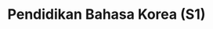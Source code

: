 ---
title: "Pendidikan Bahasa Korea (S1)"
menu:
  - id: "profil"
    label: "Tentang Prodi"
  - id: "kurikulum"
    label: "Kurikulum"
    external: "https://kurikulum.upi.edu/struktur/prodi/C115"
  - id: "akreditasi"
    label: "Akreditasi"
  - id: "dosen"
    label: "Dosen"  
  - id: "struktur-organisasi"
    label: "Struktur Organisasi"
  - id: "jurnal"
    label: "Jurnal"
    external: "https://ejournal.upi.edu/index.php/JoKAL/index"
  - id: "fasilitas"
    label: "Fasilitas"
  - id: "pmb"
    label: "PMB / Pendaftaran"
    external: "https://pmb.upi.edu/"
sections:
  profil:
    title: "Tentang Pendidikan Bahasa Korea S1"
    content: |
            <section class="bg-white dark:bg-gray-900 pt-10 md:pt-10 pb-12 md:pb-24 px-0">
            <div class="max-w-6xl mx-auto px-4">
            <h2 class="text-xl font-semibold text-purple-800 dark:text-purple-300 mb-2">Sejarah</h2><br>

            <!-- Timeline sejarah -->
            <div class="relative border-l-2 border-purple-300 dark:border-purple-600 pl-14 space-y-10 mb-6">
            <div class="relative">
              <div class="absolute w-4 h-4 bg-purple-600 rounded-full -left-6 top-1.5"></div>
              <h3 class="text-base font-semibold text-purple-800 dark:text-purple-300">2007 – Kursus Bahasa Korea Dimulai</h3>
              <p class="text-gray-700 dark:text-gray-300 mt-1">Balai Bahasa UPI menyelenggarakan kursus Bahasa Korea pertama kali dan terus berjalan hingga saat ini.</p>
            </div>
            <div class="relative">
              <div class="absolute w-4 h-4 bg-purple-600 rounded-full -left-6 top-1.5"></div>
              <h3 class="text-base font-semibold text-purple-800 dark:text-purple-300">2015 – Prodi Diresmikan</h3>
              <p class="text-gray-700 dark:text-gray-300 mt-1">Berdasarkan SK Rektor UPI Nomor 5181/UN40/HK/2015 tanggal 5 Agustus 2015, Prodi Pendidikan Bahasa Korea resmi dibuka di bawah naungan FPBS UPI.</p>
            </div>
            <div class="relative">
              <div class="absolute w-4 h-4 bg-purple-600 rounded-full -left-6 top-1.5"></div>
              <h3 class="text-base font-semibold text-purple-800 dark:text-purple-300">2015 – Angkatan Pertama</h3>
              <p class="text-gray-700 dark:text-gray-300 mt-1">Sebanyak 53 mahasiswa diterima sebagai angkatan pertama Prodi Pendidikan Bahasa Korea.</p>
            </div>
            <div class="relative">
              <div class="absolute w-4 h-4 bg-purple-600 rounded-full -left-6 top-1.5"></div>
              <h3 class="text-base font-semibold text-purple-800 dark:text-purple-300">2018 – Pengajuan Akreditasi BAN-PT</h3>
              <p class="text-gray-700 dark:text-gray-300 mt-1">Prodi mengajukan akreditasi nasional ke BAN-PT sebagai langkah pengakuan mutu akademik secara formal.</p>
            </div>
            <div class="relative">
              <div class="absolute w-4 h-4 bg-purple-600 rounded-full -left-6 top-1.5"></div>
              <h3 class="text-base font-semibold text-purple-800 dark:text-purple-300">2019 – Peringkat B dari BAN-PT</h3>
              <p class="text-gray-700 dark:text-gray-300 mt-1">Prodi memperoleh peringkat B berdasarkan SK BAN-PT No. 4598/SK/BAN-PT/Akred/S/X/2019.</p>
            </div>
            <div class="relative">
              <div class="absolute w-4 h-4 bg-purple-600 rounded-full -left-6 top-1.5"></div>
              <h3 class="text-base font-semibold text-purple-800 dark:text-purple-300">2024 – Akreditasi Unggul LAMDIK</h3>
              <p class="text-gray-700 dark:text-gray-300 mt-1">Prodi memperoleh akreditasi <strong>Unggul</strong> dari LAMDIK berdasarkan SK No. 845/SK/LAMDIK/Ak/S/VIII/2024.</p>
            </div>
            </div>

                <!-- Keterangan tambahan -->
                <p class="text-gray-700 dark:text-gray-300 mb-6">Jumlah peminat Prodi meningkat dari 220 pada awalnya menjadi 1.859 orang pada tahun 2022. Kuota mahasiswa baru setiap tahun berjumlah 80 orang.</p>
                <p class="text-gray-700 dark:text-gray-300 mb-6">Hingga saat ini, Prodi telah meluluskan sekitar 180 alumni yang tersebar di berbagai sektor pekerjaan: pendidikan, penerjemahan, industri manufaktur, sekretariat, dan lainnya. Beberapa alumni juga melanjutkan studi magister di universitas ternama di dalam dan luar negeri.</p>
                <p class="text-gray-700 dark:text-gray-300 mb-6">Prodi menjalin kerja sama dengan lembaga nasional seperti AJARI, PELBAKORI, APSKI, King Sejong Institute, dan KCCI; serta institusi luar negeri seperti KOICA, Korea Foundation, AKS, Soonchun Hyang University, Sookmyung Women’s University, dan Jeju National University.</p>

                <!-- Visi -->
                <h2 class="text-xl font-semibold text-purple-800 dark:text-purple-300 mb-2">Visi</h2>
                <p class="text-gray-700 dark:text-gray-300 mb-6">Menjadi pelopor program studi pelaksana pendidikan yang unggul di bidang pendidikan bahasa dan kebudayaan Korea dengan sistem manajemen mutu berstandar internasional periode 2021–2025.</p>

                <!-- Misi -->
                <h2 class="text-xl font-semibold text-purple-800 dark:text-purple-300 mb-2">Misi</h2>
                <ol class="list-decimal pl-6 text-gray-700 dark:text-gray-300 mb-6 space-y-2">
                  <li>Menyelenggarakan pendidikan yang berfokus pada ilmu pendidikan bahasa dan kebudayaan Korea dengan sistem manajemen mutu berstandar internasional.</li>
                  <li>Melaksanakan penelitian unggul dalam bidang ilmu pendidikan bahasa dan kebudayaan Korea yang layak publikasi pada jurnal terindeks dan/atau bereputasi.</li>
                  <li>Mengembangkan, menerapkan, dan memanfaatkan ilmu dalam bidang pendidikan bahasa dan kebudayaan Korea melalui pengabdian kepada masyarakat.</li>
                  <li>Meningkatkan pencitraan dan kerja sama dengan berbagai lembaga nasional dan internasional.</li>
                </ol>

                <!-- Tujuan -->
                <h2 class="text-xl font-semibold text-purple-800 dark:text-purple-300 mb-2">Tujuan</h2>
                <ol class="list-decimal pl-6 text-gray-700 dark:text-gray-300 mb-6 space-y-2">
                  <li>Terselenggaranya pendidikan yang berfokus pada ilmu pendidikan bahasa dan kebudayaan Korea dengan sistem manajemen mutu berstandar internasional.</li>
                  <li>Terlaksananya penelitian unggul dalam bidang pendidikan bahasa dan kebudayaan Korea yang layak publikasi pada jurnal terindeks dan/atau bereputasi.</li>
                  <li>Terlaksananya pengembangan dan kebudayaan Korea melalui pengabdian kepada masyarakat.</li>
                  <li>Meningkatnya citra dan kerja sama dengan berbagai lembaga nasional dan internasional.</li>
                </ol>

                <!-- Kompetensi -->
                <h2 class="text-xl font-semibold text-purple-800 dark:text-purple-300 mb-2">Kompetensi Lulusan</h2>
                <ol class="list-decimal pl-6 text-gray-700 dark:text-gray-300 mb-6 space-y-2">
                  <li>Memiliki kecakapan utama sebagai tenaga pendidik di bidang studi bahasa dan budaya Korea.</li>
                  <li>Memiliki kecakapan dalam bidang penulisan, penerjemahan, jurnalistik, kesenian, dan penelitian.</li>
                  <li>Memiliki kecakapan bahasa Korea dalam bidang pariwisata, perkantoran, bisnis, dan iptek.</li>
                </ol>
              </div>
            </section>

      
  akreditasi:
    title: "Akreditasi Pendidikan Bahasa Korea S1"
    content: |
      <section class="bg-white dark:bg-gray-900 pt-10 md:pt-10 px-4">
        <div class="max-w-6xl mx-auto">

          <!-- Toggle Nasional -->
          <details class="mb-6 border border-gray-300 dark:border-gray-700 rounded-lg overflow-hidden">
            <summary class="cursor-pointer px-4 py-3 bg-gray-100 dark:bg-gray-800 text-gray-800 dark:text-white font-medium hover:bg-gray-200 dark:hover:bg-gray-700">
              Akreditasi Nasional (LAMDIK)
            </summary>
            <div class="px-4 py-4 text-gray-700 dark:text-gray-300">
              <p class="mb-4">
                Prodi Pendidikan Bahasa Korea FPBS UPI saat ini terakreditasi <strong>UNGGUL</strong> berdasarkan SK LAMDIK Nomor 845/SK/LAMDIK/Ak/S/VIII/2024. Masa berlaku akreditasi ini dimulai sejak <strong>7 Agustus 2024</strong> hingga <strong>6 Agustus 2029</strong>. Informasi lebih lanjut dapat diakses melalui laman resmi LAMDIK berikut:
                <a href="https://lamdik.or.id" target="_blank" class="text-purple-700 hover:underline">https://lamdik.or.id</a>
              </p>
              <img src="/images/akreditasi/korea/lamdik-korea.webp" alt="Sertifikat Akreditasi LAMDIK" class="w-full rounded-lg">
            </div>
          </details>

          <!-- Toggle Internasional -->
          <details class="border border-gray-300 dark:border-gray-700 rounded-lg overflow-hidden">
            <summary class="cursor-pointer px-4 py-3 bg-gray-100 dark:bg-gray-800 text-gray-800 dark:text-white font-medium hover:bg-gray-200 dark:hover:bg-gray-700">
              Akreditasi Internasional (ACQUIN)
            </summary>
            <div class="px-4 py-4 text-gray-700 dark:text-gray-300">
              <p class="mb-4">
                Secara internasional, Prodi Pendidikan Bahasa Korea FPBS UPI telah mendapatkan akreditasi dari <strong>ACQUIN (Accreditation, Certification and Quality Assurance Institute)</strong>, lembaga akreditasi pendidikan tinggi dari Jerman. Akreditasi ini berlaku hingga <strong>30 September 2030</strong> berdasarkan sertifikat yang diterbitkan di Bayreuth pada <strong>10 Maret 2025</strong>.
              </p>
              <img src="/images/akreditasi/korea/acquin-korea.webp" alt="Sertifikat Akreditasi ACQUIN" class="w-full rounded-lg">
            </div>
          </details>

        </div>
      </section>


  fasilitas:
    title: "Fasilitas"
    content: |

      <!-- Section Fasilitas -->
      <section class="bg-white dark:bg-gray-900 pt-10 md:pt-10 px-4">
        <div class="max-w-6xl mx-auto">

          <!-- Fasilitas FPBS -->
          <details open class="mb-6 border border-gray-300 dark:border-gray-700 rounded-lg overflow-hidden">
            <summary class="bg-gray-100 dark:bg-gray-800 px-4 py-3 cursor-pointer font-semibold text-gray-800 dark:text-white">
              Fasilitas di FPBS UPI
            </summary>
            <div class="px-4 py-4 text-gray-800 dark:text-gray-300">
              <p class="mb-4">
                Daftar lengkap fasilitas khusus di lingkungan Fakultas Pendidikan Bahasa dan Sastra (FPBS) UPI tersedia melalui tautan berikut.
              </p>
              <a href="/profil/fasilitas.html" class="inline-block bg-purple-700 hover:bg-purple-800 text-white px-5 py-2 rounded-lg transition" target="_blank">
                Lihat Fasilitas FPBS
              </a>
            </div>
          </details>

          <!-- Fasilitas UPI -->
          <details class="border border-gray-300 dark:border-gray-700 rounded-lg overflow-hidden">
            <summary class="bg-gray-100 dark:bg-gray-800 px-4 py-3 cursor-pointer font-semibold text-gray-800 dark:text-white">
              Fasilitas Umum di UPI
            </summary>
            <div class="px-4 py-4 text-gray-800 dark:text-gray-300">
              <p class="mb-4">
                Selain di fakultas, UPI juga menyediakan berbagai fasilitas penunjang umum untuk sivitas akademika secara keseluruhan.
              </p>
              <a href="https://www.upi.edu/pendidikan/fasilitas" class="inline-block bg-purple-700 hover:bg-purple-800 text-white px-5 py-2 rounded-lg transition" target="_blank">
                Lihat Fasilitas UPI
              </a>
            </div>
          </details>
        </div>
      </section>      

  struktur-organisasi:
    title: "Struktur Organisasi"
    content: |
      <section class="bg-white dark:bg-gray-900 pt-10 md:pt-10 pb-12 md:pb-24 px-0">
        <div class="bg-gray-100 dark:bg-gray-800 p-4 rounded-xl overflow-x-auto">
          <div id="svg-tree" style="min-width: 1000px; height: 100%;"></div>
        </div>
      </section>
      <script>
        document.addEventListener('DOMContentLoaded', () => {
          // Fungsi untuk menambahkan domain
          const withDomain = (path) => {
            const baseUrl = window.location.origin;
            return path.startsWith("http") ? path : baseUrl + path;
          };

          const data = {
            id: "ketua",
            data: {
              imageURL: withDomain("/images/dosen/korea/didin.webp"),
              name: "Didin Samsudin, S.E., M.M., CHCM., CIT.",
              title: "Ketua Prodi <br> Publikasi IJE & JOKAL"
            },
            children: [
              {
                id: "gkm",
                data: {
                  imageURL: withDomain("/images/dosen/korea/arif.webp"),
                  name: "Arif Husein Lubis, S.Pd., M.Pd.",
                  title: "Gugus Kendali Mutu"
                }
              },
              {
                id: "tpk",
                data: {
                  imageURL: withDomain("/images/dosen/korea/risa.webp"),
                  name: "Risa Triarisanti, S.Pd., M.Pd.",
                  title: "Tim Penyusun Kurikulum"
                }
              },
              {
                id: "dpk",
                data: {
                  imageURL: withDomain("/images/dosen/korea/ashanti.webp"),
                  name: "Ashanti Widyana, S.Hum., M.A.",
                  title: "Dosen Pembimbing Kemahasiswaan"
                }
              },
              {
                id: "media",
                data: {
                  imageURL: withDomain("/images/dosen/korea/jayanti.webp"),
                  name: "Jayanti Megasari, S.S., M.A.",
                  title: "Pengelola Website & Media Sosial"
                }
              },
              {
                id: "staf",
                data: {
                  imageURL: withDomain("/images/staf/asep.webp"),
                  name: "Asep Ahmad Suja’i, M.Pd.",
                  title: "Staf Prodi"
                }
              }
            ]
          };

          const container = document.getElementById('svg-tree');
          setTimeout(() => {
            const tree = new ApexTree(container, {
              contentKey: "data",
              width: container.clientWidth || 1000,
              nodeWidth: 240,
              nodeHeight: 120,
              direction: "top",
              childrenSpacing: 50,
              siblingSpacing: 30,
              fontColor: "#fff",
              borderColor: "transparent",
              canvasStyle: document.documentElement.classList.contains('dark')
                ? "background: #1f2937;"
                : "background: #f6f6f6;",
              enableToolbar: true,
              nodeTemplate: (content) => `
                <div style='display: flex; align-items: center; justify-content: space-between; padding: 10px; height: 100%; box-sizing: border-box; background-color: #4f46e5; border-left: 8px solid #8b5cf6;'>
                  <div style='flex-grow: 1; padding-right: 10px; text-align: left; font-family: Arial;'>
                    <div style="font-weight: bold; font-size: 14px; color: white;">${content.name}</div>
                    <div style="font-size: 12px; color: white;">${content.title}</div>
                  </div>
                  <img src='${content.imageURL}' alt='' style='width: 50px; height: 50px; border-radius: 50%; object-fit: cover;'/>
                </div>
              `
            });
            tree.render(data);
          }, 100);

          // Mode gelap dinamis saat switch
          new MutationObserver(() => {
            container.style.background = document.documentElement.classList.contains('dark')
              ? '#1f2937'
              : '#f6f6f6';
          }).observe(document.documentElement, { attributes: true, attributeFilter: ['class'] });
        });
      </script>


  dosen:
    title: "Dosen Pendidikan Bahasa Korea S1"
    content: |
      <section class="bg-white dark:bg-gray-900 pt-10 md:pt-10 pb-12 md:pb-24 px-0">
        <div class="max-w-6xl mx-auto text-center">
          <div class="dosen-gallery grid grid-cols-2 sm:grid-cols-4 gap-4">

            <div class="bg-white dark:bg-gray-800 rounded-lg shadow hover:shadow-2xl transition-shadow duration-300 ease-in-out text-center pb-4 px-2">
              <a href="/images/dosen/korea/didin.webp" class="zoomable" data-pswp-width="800" data-pswp-height="1067">
                <img src="/images/dosen/korea/didin.webp" alt="Didin" class="w-full aspect-[3/4] object-cover object-top rounded-t-lg mb-2">
              </a>
              <h3 class="text-base font-semibold text-gray-900 dark:text-white mb-1">Didin Samsudin, S.E., M.M., CHCM., CIT.</h3>
              <p class="text-xs text-gray-500 dark:text-gray-400 mb-1">Jabatan Fungsional:</p>
              <p class="text-[#422367] dark:text-purple-300 font-medium mb-1">Lektor</p>
              <p class="text-xs text-gray-500 dark:text-gray-400 mb-2"><i class="fas fa-envelope mr-1"></i> didinsamsudin@upi.edu</p>
              <div class="flex justify-center gap-4 text-sm">
                <a href="https://scholar.google.co.id/citations?hl=id&user=521Yj7MAAAAJ" target="_blank" class="text-gray-600 dark:text-gray-300 hover:text-purple-600"><i class="fab fa-google"></i> Scholar</a>
                <a href="https://sinta.kemdikbud.go.id/authors/profile/6102061" target="_blank" class="text-gray-600 dark:text-gray-300 hover:text-purple-600"><i class="fas fa-graduation-cap"></i> SINTA</a>
              </div>
            </div>

            <div class="bg-white dark:bg-gray-800 rounded-lg shadow hover:shadow-2xl transition-shadow duration-300 ease-in-out text-center pb-4 px-2">
              <a href="/images/dosen/korea/risa.webp" class="zoomable" data-pswp-width="800" data-pswp-height="1067">
                <img src="/images/dosen/korea/risa.webp" alt="Risa" class="w-full aspect-[3/4] object-cover object-top rounded-t-lg mb-2">
              </a>
              <h3 class="text-base font-semibold text-gray-900 dark:text-white mb-1">Risa Triarisanti, M.Pd.</h3>
              <p class="text-xs text-gray-500 dark:text-gray-400 mb-1">Jabatan Fungsional:</p>
              <p class="text-[#422367] dark:text-purple-300 font-medium mb-1">Lektor</p>
              <p class="text-xs text-gray-500 dark:text-gray-400 mb-2"><i class="fas fa-envelope mr-1"></i> risatriarisanti@upi.edu</p>
              <div class="flex justify-center gap-4 text-sm">
                <a href="https://scholar.google.co.id/citations?hl=id&user=6euAfHoAAAAJ" target="_blank" class="text-gray-600 dark:text-gray-300 hover:text-purple-600"><i class="fab fa-google"></i> Scholar</a>
                <a href="https://sinta.kemdikbud.go.id/authors/profile/6102047" target="_blank" class="text-gray-600 dark:text-gray-300 hover:text-purple-600"><i class="fas fa-graduation-cap"></i> SINTA</a>
              </div>
            </div>

            <div class="bg-white dark:bg-gray-800 rounded-lg shadow hover:shadow-2xl transition-shadow duration-300 ease-in-out text-center pb-4 px-2">
              <a href="/images/dosen/korea/vela.webp" class="zoomable" data-pswp-width="800" data-pswp-height="1067">
                <img src="/images/dosen/korea/vela.webp" alt="Vela" class="w-full aspect-[3/4] object-cover object-top rounded-t-lg mb-2">
              </a>
              <h3 class="text-base font-semibold text-gray-900 dark:text-white mb-1">Velayeti Nurfitriana Ansas, M.Pd.</h3>
              <p class="text-xs text-gray-500 dark:text-gray-400 mb-1">Jabatan Fungsional:</p>
              <p class="text-[#422367] dark:text-purple-300 font-medium mb-1">Lektor</p>
              <p class="text-xs text-gray-500 dark:text-gray-400 mb-2"><i class="fas fa-envelope mr-1"></i> velaansas@upi.edu</p>
              <div class="flex justify-center gap-4 text-sm">
                <a href="https://scholar.google.co.id/citations?hl=id&user=6wVyIQcAAAAJ" target="_blank" class="text-gray-600 dark:text-gray-300 hover:text-purple-600"><i class="fab fa-google"></i> Scholar</a>
                <a href="https://sinta.kemdikbud.go.id/authors/profile/6100520" target="_blank" class="text-gray-600 dark:text-gray-300 hover:text-purple-600"><i class="fas fa-graduation-cap"></i> SINTA</a>
              </div>
            </div>

            <div class="bg-white dark:bg-gray-800 rounded-lg shadow hover:shadow-2xl transition-shadow duration-300 ease-in-out text-center pb-4 px-2">
              <a href="/images/dosen/korea/asma.webp" class="zoomable" data-pswp-width="800" data-pswp-height="1067">
                <img src="/images/dosen/korea/asma.webp" alt="Asma" class="w-full aspect-[3/4] object-cover object-top rounded-t-lg mb-2">
              </a>
              <h3 class="text-base font-semibold text-gray-900 dark:text-white mb-1">Asma Azizah, S.S., M.A.</h3>
              <p class="text-xs text-gray-500 dark:text-gray-400 mb-1">Jabatan Fungsional:</p>
              <p class="text-[#422367] dark:text-purple-300 font-medium mb-1">Lektor</p>
              <p class="text-xs text-gray-500 dark:text-gray-400 mb-2"><i class="fas fa-envelope mr-1"></i> asma.azizah@upi.edu</p>
              <div class="flex justify-center gap-4 text-sm">
                <a href="https://scholar.google.co.id/citations?hl=id&user=uO0HZFYAAAAJ" target="_blank" class="text-gray-600 dark:text-gray-300 hover:text-purple-600"><i class="fab fa-google"></i> Scholar</a>
                <a href="https://sinta.kemdikbud.go.id/authors/profile/6705531" target="_blank" class="text-gray-600 dark:text-gray-300 hover:text-purple-600"><i class="fas fa-graduation-cap"></i> SINTA</a>
              </div>
            </div>

            <div class="bg-white dark:bg-gray-800 rounded-lg shadow hover:shadow-2xl transition-shadow duration-300 ease-in-out text-center pb-4 px-2">
              <a href="/images/dosen/korea/jayanti.webp" class="zoomable" data-pswp-width="800" data-pswp-height="1067">
                <img src="/images/dosen/korea/jayanti.webp" alt="Jayanti" class="w-full aspect-[3/4] object-cover object-top rounded-t-lg mb-2">
              </a>
              <h3 class="text-base font-semibold text-gray-900 dark:text-white mb-1">Jayanti Megasari, S.S., M.A.</h3>
              <p class="text-xs text-gray-500 dark:text-gray-400 mb-1">Jabatan Fungsional:</p>
              <p class="text-[#422367] dark:text-purple-300 font-medium mb-1">Lektor</p>
              <p class="text-xs text-gray-500 dark:text-gray-400 mb-2"><i class="fas fa-envelope mr-1"></i> jayanti_megasari@upi.edu</p>
              <div class="flex justify-center gap-4 text-sm">
                <a href="https://scholar.google.co.id/citations?hl=id&user=gYTPoQIAAAAJ" target="_blank" class="text-gray-600 dark:text-gray-300 hover:text-purple-600"><i class="fab fa-google"></i> Scholar</a>
                <a href="https://sinta.kemdikbud.go.id/authors/profile/6745831" target="_blank" class="text-gray-600 dark:text-gray-300 hover:text-purple-600"><i class="fas fa-graduation-cap"></i> SINTA</a>
              </div>
            </div>
            <div class="bg-white dark:bg-gray-800 rounded-lg shadow hover:shadow-2xl transition-shadow duration-300 ease-in-out text-center pb-4 px-2">
              <a href="/images/dosen/korea/ashanti.webp" class="zoomable" data-pswp-width="800" data-pswp-height="1067">
                <img src="/images/dosen/korea/ashanti.webp" alt="Ashanti" class="w-full aspect-[3/4] object-cover object-top rounded-t-lg mb-2">
              </a>
              <h3 class="text-base font-semibold text-gray-900 dark:text-white mb-1">Ashanti Widyana, S.Hum., M.A.</h3>
              <p class="text-xs text-gray-500 dark:text-gray-400 mb-1">Jabatan Fungsional:</p>
              <p class="text-[#422367] dark:text-purple-300 font-medium mb-1">Lektor</p>
              <p class="text-xs text-gray-500 dark:text-gray-400 mb-2"><i class="fas fa-envelope mr-1"></i> ashantiwdn@upi.edu</p>
              <div class="flex justify-center gap-4 text-sm">
                <a href="https://scholar.google.co.id/citations?hl=id&user=nyuo3qwAAAAJ" target="_blank" class="text-gray-600 dark:text-gray-300 hover:text-purple-600"><i class="fab fa-google"></i> Scholar</a>
                <a href="https://sinta.kemdikbud.go.id/authors/profile/6745826" target="_blank" class="text-gray-600 dark:text-gray-300 hover:text-purple-600"><i class="fas fa-graduation-cap"></i> SINTA</a>
              </div>
            </div>

            <div class="bg-white dark:bg-gray-800 rounded-lg shadow hover:shadow-2xl transition-shadow duration-300 ease-in-out text-center pb-4 px-2">
              <a href="/images/dosen/korea/arif.webp" class="zoomable" data-pswp-width="800" data-pswp-height="1067">
                <img src="/images/dosen/korea/arif.webp" alt="Arif" class="w-full aspect-[3/4] object-cover object-top rounded-t-lg mb-2">
              </a>
              <h3 class="text-base font-semibold text-gray-900 dark:text-white mb-1">Arif Husein Lubis, M.Pd.</h3>
              <p class="text-xs text-gray-500 dark:text-gray-400 mb-1">Jabatan Fungsional:</p>
              <p class="text-[#422367] dark:text-purple-300 font-medium mb-1">Lektor</p>
              <p class="text-xs text-gray-500 dark:text-gray-400 mb-2"><i class="fas fa-envelope mr-1"></i> lubis_ah@upi.edu</p>
              <div class="flex justify-center gap-4 text-sm">
                <a href="https://scholar.google.co.id/citations?hl=id&user=YmipZ9oAAAAJ" target="_blank" class="text-gray-600 dark:text-gray-300 hover:text-purple-600"><i class="fab fa-google"></i> Scholar</a>
                <a href="https://sinta.kemdikbud.go.id/authors/profile/6755247" target="_blank" class="text-gray-600 dark:text-gray-300 hover:text-purple-600"><i class="fas fa-graduation-cap"></i> SINTA</a>
              </div>
            </div>

            <div class="bg-white dark:bg-gray-800 rounded-lg shadow hover:shadow-2xl transition-shadow duration-300 ease-in-out text-center pb-4 px-2">
              <a href="/images/dosen/korea/leejongho.webp" class="zoomable" data-pswp-width="800" data-pswp-height="1067">
                <img src="/images/dosen/korea/leejongho.webp" alt="Lee Jong Ho" class="w-full aspect-[3/4] object-cover object-top rounded-t-lg mb-2">
              </a>
              <h3 class="text-base font-semibold text-gray-900 dark:text-white mb-1">Lee Jong Ho, M.A., Ph.D.</h3>
              <p class="text-xs text-gray-500 dark:text-gray-400 mb-1">Jabatan Fungsional:</p>
              <p class="text-[#422367] dark:text-purple-300 font-medium mb-2">Dosen Asing</p>
            </div>

            <div class="bg-white dark:bg-gray-800 rounded-lg shadow hover:shadow-2xl transition-shadow duration-300 ease-in-out text-center pb-4 px-2">
              <a href="/images/dosen/korea/chanmi.webp" class="zoomable" data-pswp-width="800" data-pswp-height="1067">
                <img src="/images/dosen/korea/chanmi.webp" alt="Chanmi" class="w-full aspect-[3/4] object-cover object-top rounded-t-lg mb-2">
              </a>
              <h3 class="text-base font-semibold text-gray-900 dark:text-white mb-1">Shin Chanmi, B.A., M.Pd.</h3>
              <p class="text-xs text-gray-500 dark:text-gray-400 mb-1">Jabatan Fungsional:</p>
              <p class="text-[#422367] dark:text-purple-300 font-medium mb-2">Dosen Asing</p>
            </div>

            <div class="bg-white dark:bg-gray-800 rounded-lg shadow hover:shadow-2xl transition-shadow duration-300 ease-in-out text-center pb-4 px-2">
              <a href="/images/dosen/korea/seunghoon.webp" class="zoomable" data-pswp-width="800" data-pswp-height="1067">
                <img src="/images/dosen/korea/seunghoon.webp" alt="Lee Seung Hoon" class="w-full aspect-[3/4] object-cover object-top rounded-t-lg mb-2">
              </a>
              <h3 class="text-base font-semibold text-gray-900 dark:text-white mb-1">Dr. Lee Seung Hoon, M.A.</h3>
              <p class="text-xs text-gray-500 dark:text-gray-400 mb-1">Jabatan Fungsional:</p>
              <p class="text-[#422367] dark:text-purple-300 font-medium mb-2">Dosen Asing</p>
            </div>

            <div class="bg-white dark:bg-gray-800 rounded-lg shadow hover:shadow-2xl transition-shadow duration-300 ease-in-out text-center pb-4 px-2">
              <a href="/images/dosen/korea/jihye.webp" class="zoomable" data-pswp-width="800" data-pswp-height="1067">
                <img src="/images/dosen/korea/jihye.webp" alt="Ji Hye" class="w-full aspect-[3/4] object-cover object-top rounded-t-lg mb-2">
              </a>
              <h3 class="text-base font-semibold text-gray-900 dark:text-white mb-1">Choi Ji Hye, B.A., M.Ed.</h3>
              <p class="text-xs text-gray-500 dark:text-gray-400 mb-1">Jabatan Fungsional:</p>
              <p class="text-[#422367] dark:text-purple-300 font-medium mb-2">Dosen Asing</p>
            </div>

          </div>
        </div>
      </section>


---